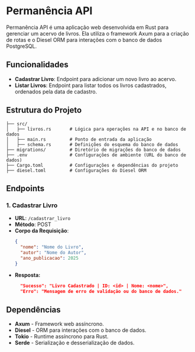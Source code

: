 # Permanência API

Permanência API é uma aplicação web desenvolvida em Rust para gerenciar um acervo de livros. Ela utiliza o framework Axum para a criação de rotas e o Diesel ORM para interações com o banco de dados PostgreSQL.

## Funcionalidades

- **Cadastrar Livro**: Endpoint para adicionar um novo livro ao acervo.
- **Listar Livros**: Endpoint para listar todos os livros cadastrados, ordenados pela data de cadastro.

## Estrutura do Projeto

```
├── src/ 
│   ├── livros.rs       # Lógica para operações na API e no banco de dados
│   ├── main.rs         # Ponto de entrada da aplicação 
│   ├── schema.rs       # Definições do esquema do banco de dados 
├── migrations/         # Diretório de migrações do banco de dados 
├── .env                # Configurações de ambiente (URL do banco de dados) 
├── Cargo.toml          # Configurações e dependências do projeto 
├── diesel.toml         # Configurações do Diesel ORM
```

## Endpoints

### 1. Cadastrar Livro
- **URL**: `/cadastrar_livro`
- **Método**: POST
- **Corpo da Requisição**:
  ```json
  {
    "nome": "Nome do Livro",
    "autor": "Nome do Autor",
    "ano_publicacao": 2025
  }

- **Resposta:**
  ```json 
    "Sucesso": "Livro Cadastrado | ID: <id> | Nome: <nome>",
    "Erro": "Mensagem de erro de validação ou do banco de dados."

## Dependências
- **Axum** - Framework web assíncrono.
- **Diesel** - ORM para interações com o banco de dados.
- **Tokio** - Runtime assíncrono para Rust.
- **Serde** - Serialização e desserialização de dados.